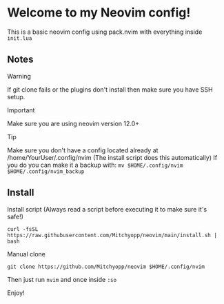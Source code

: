 # Welcome to my Neovim config!

This is a basic neovim config using pack.nvim with everything inside `init.lua`

## Notes

> [!WARNING]
> If git clone fails or the plugins don't install then make sure you have SSH setup.

> [!IMPORTANT]
> Make sure you are using neovim version 12.0+ 

> [!TIP]
> Make sure you don't have a config located already at /home/YourUser/.config/nvim (The install script does this automatically)
> If you do you can make it a backup with:
```mv $HOME/.config/nvim $HOME/.config/nvim_backup```

## Install
Install script (Always read a script before executing it to make sure it's safe!)

```curl -fsSL https://raw.githubusercontent.com/Mitchyopp/neovim/main/install.sh | bash```

Manual clone

```git clone https://github.com/Mitchyopp/neovim $HOME/.config/nvim```

Then just run `nvim` and once inside `:so`

Enjoy!
